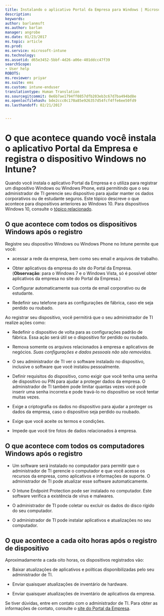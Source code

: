 ```yaml
---
title: Instalando o aplicativo Portal da Empresa para Windows | Microsoft Docs
description: 
keywords: 
author: barlanmsft
ms.author: barlan
manager: angrobe
ms.date: 01/23/2017
ms.topic: article
ms.prod: 
ms.service: microsoft-intune
ms.technology: 
ms.assetid: d65e3452-5bbf-4d26-a06e-401ddcc47f39
searchScope:
- User help
ROBOTS: 
ms.reviewer: priyar
ms.suite: ems
ms.custom: intune-enduser
translationtype: Human Translation
ms.sourcegitcommit: 0e6b7ae1794ff0857dfb203eb3c67d7ba494bd8e
ms.openlocfilehash: bde2ccc0c170a85e926357d54fcf4ffe6ee50fd9
ms.lasthandoff: 02/21/2017


---
```



# <a name="what-happens-if-you-install-the-company-portal-app-and-enroll-your-windows-device-in-intune"></a>O que acontece quando você instala o aplicativo Portal da Empresa e registra o dispositivo Windows no Intune?

Quando você instala o aplicativo Portal da Empresa e o utiliza para registrar um dispositivo Windows ou Windows Phone, está permitindo que o seu administrador de TI gerencie seu dispositivo para ajudar manter os dados corporativos ou de estudante seguros. Este tópico descreve o que acontece para dispositivos anteriores ao Windows 10. Para dispositivos Windows 10, consulte o [tópico relacionado](what-happens-if-you-install-the-company-portal-app-and-enroll-your-device-in-intune-windows10.md).

## <a name="what-happens-to-all-windows-devices-after-enrollment"></a>O que acontece com todos os dispositivos Windows após o registro
Registre seu dispositivo Windows ou Windows Phone no Intune permite que você:

-   acessar a rede da empresa, bem como seu email e arquivos de trabalho.

-   Obter aplicativos da empresa do site do Portal da Empresa. (__Observação__: para o Windows 7 e o Windows Vista, só é possível obter aplicativos da empresa no site do Portal da Empresa.)

-   Configurar automaticamente sua conta de email corporativo ou de estudante.

-   Redefinir seu telefone para as configurações de fábrica, caso ele seja perdido ou roubado.

Ao registrar seu dispositivo, você permitirá que o seu administrador de TI realize ações como:

-   Redefinir o dispositivo de volta para as configurações padrão de fábrica. Essa ação será útil se o dispositivo for perdido ou roubado.

-   Remova somente os arquivos relacionados à empresa e aplicativos de negócios. *Suas configurações e dados pessoais não são removidos.*

-   O seu administrador de TI ver o software instalado no dispositivo, inclusive o software que você instalou pessoalmente.

-   Definir requisitos do dispositivo, como exigir que você tenha uma senha de dispositivo ou PIN para ajudar a proteger dados da empresa. O administrador de TI também pode limitar quantas vezes você pode inserir uma senha incorreta e pode travá-lo no dispositivo se você tentar muitas vezes.

-   Exige a criptografia os dados no dispositivo para ajudar a proteger os dados da empresa, caso o dispositivo seja perdido ou roubado.

-   Exige que você aceite os termos e condições.

-   Impede que você tire fotos de dados relacionados à empresa.

## <a name="what-happens-to-all-windows-pcs-after-enrollment"></a>O que acontece com todos os computadores Windows após o registro

-  Um software será instalado no computador para permitir que o administrador de TI gerencie o computador e que você acesse os recursos da empresa, como aplicativos e informações de suporte. O administrador de TI pode atualizar esse software automaticamente.

-  O Intune Endpoint Protection pode ser instalado no computador. Este software verifica a existência de vírus e malwares.

-  O administrador de TI pode coletar ou excluir os dados do disco rígido do seu computador.

-  O administrador de TI pode instalar aplicativos e atualizações no seu computador.

## <a name="what-happens-every-eight-hours-after-device-enrollment"></a>O que acontece a cada oito horas após o registro de dispositivo

Aproximadamente a cada oito horas, os dispositivos registrados vão:

-   Baixar atualizações de aplicativos e políticas disponibilizadas pelo seu administrador de TI.

-   Enviar quaisquer atualizações de inventário de hardware.

-   Enviar quaisquer atualizações de inventário de aplicativos da empresa.

Se tiver dúvidas, entre em contato com o administrador de TI. Para obter as informações de contato, consulte o [site do Portal da Empresa](http://portal.manage.microsoft.com).


